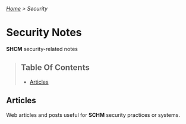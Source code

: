 *[Home](../README.md) > Security*

# Security Notes
**SHCM** security-related notes

> ## Table Of Contents
> * [Articles](#articles)

## Articles
Web articles and posts useful for **SCHM** security practices or systems.
